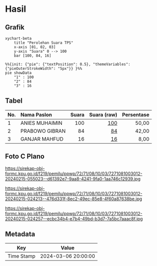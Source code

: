 # Hasil

## Grafik

```mermaid
xychart-beta
    title "Perolehan Suara TPS"
    x-axis [01, 02, 03]
    y-axis "Suara" 0 --> 100
    bar [100, 84, 16]
```

```mermaid
%%{init: {"pie": {"textPosition": 0.5}, "themeVariables": {"pieOuterStrokeWidth": "5px"}} }%%
pie showData
    "1" : 100
    "2" : 84
    "3" : 16
```

## Tabel

| No. | Nama Paslon    | Suara | Suara (raw) | Persentase |
|:--- |:-------------- | -----:| -----------:| ----------:|
| 1   | ANIES MUHAIMIN | 100   | [100][p-1]  | 50,00      |
| 2   | PRABOWO GIBRAN | 84    | [84][p-2]   | 42,00      |
| 3   | GANJAR MAHFUD  | 16    | [16][p-3]   | 8,00       |


[p-1]: https://github.com/gigit-pemilu/pemilu-2024-72-sulawesi-tengah/blob/main/pilpres/hitung-suara/sub/72-sulawesi-tengah/sub/71-kota-palu/sub/08-mantikulore/sub/1003-talise/sub/012-tps/sub/paslon-1.txt
[p-2]: https://github.com/gigit-pemilu/pemilu-2024-72-sulawesi-tengah/blob/main/pilpres/hitung-suara/sub/72-sulawesi-tengah/sub/71-kota-palu/sub/08-mantikulore/sub/1003-talise/sub/012-tps/sub/paslon-2.txt
[p-3]: https://github.com/gigit-pemilu/pemilu-2024-72-sulawesi-tengah/blob/main/pilpres/hitung-suara/sub/72-sulawesi-tengah/sub/71-kota-palu/sub/08-mantikulore/sub/1003-talise/sub/012-tps/sub/paslon-3.txt

## Foto C Plano

https://sirekap-obj-formc.kpu.go.id/f219/pemilu/ppwp/72/71/08/10/03/7271081003012-20240215-055023--d61392e7-9aa8-4241-9fa0-1aa746c12939.jpg

https://sirekap-obj-formc.kpu.go.id/f219/pemilu/ppwp/72/71/08/10/03/7271081003012-20240215-024213--476d331f-8ec2-49ec-85e8-4f60a87638be.jpg

https://sirekap-obj-formc.kpu.go.id/f219/pemilu/ppwp/72/71/08/10/03/7271081003012-20240215-024257--ecbc34b4-e7b4-49bd-b3d7-7a5bc7aaac8f.jpg


## Metadata

| Key        | Value               |
| ---------- | ------------------- |
| Time Stamp | 2024-03-06 20:00:00 |



